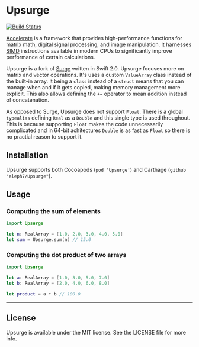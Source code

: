 # Upsurge

[![Build Status](https://travis-ci.org/aleph7/Upsurge.svg?branch=master)](https://travis-ci.org/aleph7/Upsurge)

[Accelerate](https://developer.apple.com/library/mac/documentation/Accelerate/Reference/AccelerateFWRef/index.html#//apple_ref/doc/uid/TP40009465) is a framework that provides high-performance functions for matrix math, digital signal processing, and image manipulation. It harnesses [SIMD](http://en.wikipedia.org/wiki/SIMD) instructions available in modern CPUs to significantly improve performance of certain calculations.

Upsurge is a fork of [Surge](https://github.com/mattt/Surge) written in Swift 2.0. Upsurge focuses more on matrix and vector operations. It's uses a custom `ValueArray` class instead of the built-in array. It being a `class` instead of a `struct` means that you can manage when and if it gets copied, making memory management more explicit. This also allows defining the `+=` operator to mean addition instead of concatenation.

As opposed to Surge, Upsurge does not support `Float`. There is a global `typealias` defining `Real` as a `Double` and this single type is used throughout. This is because supporting `Float` makes the code unnecessarily complicated and in 64-bit achitectures `Double` is as fast as `Float` so there is no practial reason to support it.


## Installation

Upsurge supports both Cocoapods (`pod 'Upsurge'`) and Carthage (`github "aleph7/Upsurge"`). 


## Usage

### Computing the sum of elements

```swift
import Upsurge

let n: RealArray = [1.0, 2.0, 3.0, 4.0, 5.0]
let sum = Upsurge.sum(n) // 15.0
```

### Computing the dot product of two arrays

```swift
import Upsurge

let a: RealArray = [1.0, 3.0, 5.0, 7.0]
let b: RealArray = [2.0, 4.0, 6.0, 8.0]

let product = a • b // 100.0
```

---

## License

Upsurge is available under the MIT license. See the LICENSE file for more info.
